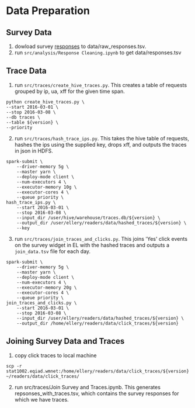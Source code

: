 # Data Preparation

## Survey Data
1. dowload survey [responses](https://drive.google.com/open?id=1JD8-knLmnFXVwXxJYx6w9RRmxZWasSLaSKvj85SgrzE) to data/raw_responses.tsv.
2. run `src/analysis/Response Cleaning.ipynb` to get  data/responses.tsv

## Trace Data

1. run `src/traces/create_hive_traces.py`. This creates a table of requests grouped by ip, ua, xff for the given time span.

```
python create_hive_traces.py \
--start 2016-03-01 \
--stop 2016-03-08 \
--db traces \
--table ${version} \
--priority

```
2. run `src/traces/hash_trace_ips.py`. This takes the hive table of requests, hashes the ips using the supplied key, drops xff, and outputs the traces in json in HDFS.

```
spark-submit \
    --driver-memory 5g \
    --master yarn \
    --deploy-mode client \
    --num-executors 4 \
    --executor-memory 10g \
    --executor-cores 4 \
    --queue priority \
hash_trace_ips.py \
    --start 2016-03-01 \
    --stop 2016-03-08 \
    --input_dir /user/hive/warehouse/traces.db/${version} \
    --output_dir /user/ellery/readers/data/hashed_traces/${version} \
    --key
```
3.  run `src/traces/join_traces_and_clicks.py`. This joins 'Yes' click events on the survey widget in EL with the hashed traces and outputs a `join_data.tsv` file for each day.

```
spark-submit \
    --driver-memory 5g \
    --master yarn \
    --deploy-mode client \
    --num-executors 4 \
    --executor-memory 20g \
    --executor-cores 4 \
    --queue priority \
join_traces_and_clicks.py \
    --start 2016-03-01 \
    --stop 2016-03-08 \
    --input_dir /user/ellery/readers/data/hashed_traces/${version} \
    --output_dir /home/ellery/readers/data/click_traces/${version} 
```

## Joining Survey Data and Traces
1. copy click traces to local machine

```
scp -r stat1002.eqiad.wmnet:/home/ellery/readers/data/click_traces/${version} ~/readers/data/click_traces/
```

2. run src/traces/Join Survey and Traces.ipynb. This generates repsonses_with_traces.tsv, which contains the survey responses for which we have traces.
